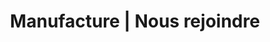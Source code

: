 ---
title: "Manufacture | Nous rejoindre"
description: "Envie de transmettre votre passion et d'avoir plus d'impact ? Manufacture recrute des coachs techniques !"
image: "images/join-us.png"
draft: false

############################# Why ############################
why:
  enable: true
  title: "_Envie de transmettre votre passion et d'avoir plus d'impact ?"

  label: "**Pourquoi nous rejoindre ?**"
  content:
    - item: "Aujourd'hui, il existe encore des tabous autour des transformations agiles. Dans la théorie, de nombreux clients y sont passés. Dans les faits, toutes les cases ne sont pas cochées."
    - item: "Nous avons à coeur d'élever le niveau de l'IT et d'aider les entreprises à augmenter leur capacité d'impact à travers leurs produits."
    - item: "Savoir maîtriser la technique et la transmission sont nos fondamentaux."
    - item: "Démocratiser le rôle de coach technique en est l'un des moyens."


############################# Become a coach ############################
become_a_coach:
  enable: true

  label: "**Devenir coach technique chez Manufacture :**"
  details:
    - item: "C’est participer à **démocratiser** ce rôle,"
    - item: "C’est aider à piloter en profondeur la mutation vers l’**efficience** de nos clients,"
    - item: "C’est redonner de la **passion** aux développeurs,"
    - item: "C’est contribuer à avoir un **impact** dans le monde."


############################# We are hiring ############################
we_are_hiring:
  enable: true

  label: "**Manufacture recrute des coachs techniques, que vous le soyez déjà ou que vous ayez l’envie de le devenir !**"
  content:
    - item: "Si vous êtes déjà coach technique ?"
    - item: "Si vous êtes développeur senior et avez soif de transmettre votre passion pour les bonnes pratiques de développement et la qualité ?"

  proposal: "**Parlons de votre vision du coaching technique !**"

  button:
    enable: false
    label: "Voir la fiche de poste"
    link: "#"

############################# Characteristics ############################
characteristics:
  enable: true

  label: "**Ce qui nous caractérise :**"
  details:
    - item: "Une grille de rémunération attractive qui valorise votre expérience"
    - item: "Un projet de carrière clair et défini pour tous les salariés"
    - item: "Le travail à distance privilégié et facilité pour contribuer au bien être des salariés"
    - item: "Une redistribution d'une partie des bénéfices de l'entreprise aux salariés"
    - item: "Un 1/5ème hors mission pour permettre aux salariés de se former et développer l’entreprise"
    - item: "La possiblité d’intervenir 1 à 2 journées par mois dans une startup en mode Co-CTO"


############################# Form ############################
form:
  enable: true
  image: "images/join-us.png"

  label: "**Le métier de coach technique vous intéresse ?**"
  message: "Partagez-nous votre envie de rejoindre Manufacture"
  content: "Échangeons ensemble !"
  redirect_to: "join-us"

  sent_messages:
    - item: "Merci pour votre message !"
    - item: "Nous vous contacterons très rapidement."
---